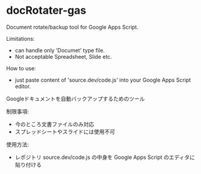 # docRotater-gas
Document rotate/backup tool for Google Apps Script.

Limitations:
- can handle only 'Documet' type file.
- Not acceptable Spreadsheet, Slide etc.

How to use:
- just paste content of 'source.dev/code.js' into your Google Apps Script editor.


Googleドキュメントを自動バックアップするためのツール

制限事項:
- 今のところ文書ファイルのみ対応
- スプレッドシートやスライドには使用不可

使用方法:
- レポジトリ source.dev/code.js の中身を Google Apps Script のエディタに貼り付ける


